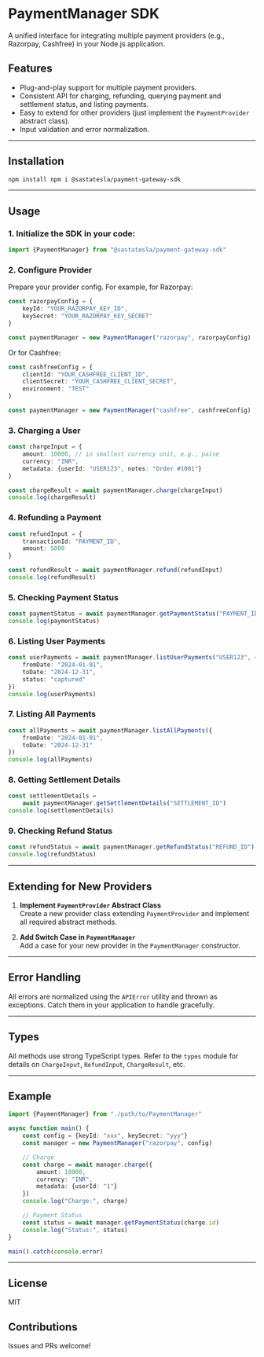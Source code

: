 # PaymentManager SDK

A unified interface for integrating multiple payment providers (e.g., Razorpay,
Cashfree) in your Node.js application.

## Features

- Plug-and-play support for multiple payment providers.
- Consistent API for charging, refunding, querying payment and settlement
  status, and listing payments.
- Easy to extend for other providers (just implement the `PaymentProvider`
  abstract class).
- Input validation and error normalization.

---

## Installation

```bash
npm install npm i @sastatesla/payment-gateway-sdk
```

---

## Usage

### 1. Initialize the SDK in your code:

```typescript
import {PaymentManager} from "@sastatesla/payment-gateway-sdk"
```

### 2. Configure Provider

Prepare your provider config. For example, for Razorpay:

```typescript
const razorpayConfig = {
	keyId: "YOUR_RAZORPAY_KEY_ID",
	keySecret: "YOUR_RAZORPAY_KEY_SECRET"
}

const paymentManager = new PaymentManager("razorpay", razorpayConfig)
```

Or for Cashfree:

```typescript
const cashfreeConfig = {
	clientId: "YOUR_CASHFREE_CLIENT_ID",
	clientSecret: "YOUR_CASHFREE_CLIENT_SECRET",
	environment: "TEST"
}

const paymentManager = new PaymentManager("cashfree", cashfreeConfig)
```

### 3. Charging a User

```typescript
const chargeInput = {
	amount: 10000, // in smallest currency unit, e.g., paise
	currency: "INR",
	metadata: {userId: "USER123", notes: "Order #1001"}
}

const chargeResult = await paymentManager.charge(chargeInput)
console.log(chargeResult)
```

### 4. Refunding a Payment

```typescript
const refundInput = {
	transactionId: "PAYMENT_ID",
	amount: 5000
}

const refundResult = await paymentManager.refund(refundInput)
console.log(refundResult)
```

### 5. Checking Payment Status

```typescript
const paymentStatus = await paymentManager.getPaymentStatus("PAYMENT_ID")
console.log(paymentStatus)
```

### 6. Listing User Payments

```typescript
const userPayments = await paymentManager.listUserPayments("USER123", {
	fromDate: "2024-01-01",
	toDate: "2024-12-31",
	status: "captured"
})
console.log(userPayments)
```

### 7. Listing All Payments

```typescript
const allPayments = await paymentManager.listAllPayments({
	fromDate: "2024-01-01",
	toDate: "2024-12-31"
})
console.log(allPayments)
```

### 8. Getting Settlement Details

```typescript
const settlementDetails =
	await paymentManager.getSettlementDetails("SETTLEMENT_ID")
console.log(settlementDetails)
```

### 9. Checking Refund Status

```typescript
const refundStatus = await paymentManager.getRefundStatus("REFUND_ID")
console.log(refundStatus)
```

---

## Extending for New Providers

1. **Implement `PaymentProvider` Abstract Class**  
   Create a new provider class extending `PaymentProvider` and implement all
   required abstract methods.

2. **Add Switch Case in `PaymentManager`**  
   Add a case for your new provider in the `PaymentManager` constructor.

---

## Error Handling

All errors are normalized using the `APIError` utility and thrown as exceptions.
Catch them in your application to handle gracefully.

---

## Types

All methods use strong TypeScript types. Refer to the `types` module for details
on `ChargeInput`, `RefundInput`, `ChargeResult`, etc.

---

## Example

```typescript
import {PaymentManager} from "./path/to/PaymentManager"

async function main() {
	const config = {keyId: "xxx", keySecret: "yyy"}
	const manager = new PaymentManager("razorpay", config)

	// Charge
	const charge = await manager.charge({
		amount: 10000,
		currency: "INR",
		metadata: {userId: "1"}
	})
	console.log("Charge:", charge)

	// Payment Status
	const status = await manager.getPaymentStatus(charge.id)
	console.log("Status:", status)
}

main().catch(console.error)
```

---

## License

MIT

## Contributions

Issues and PRs welcome!
